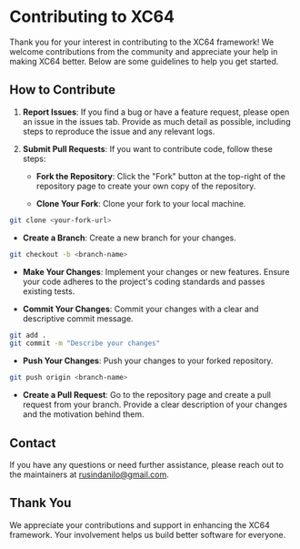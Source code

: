 # Contributing to XC64

Thank you for your interest in contributing to the XC64 framework! We welcome contributions from the community and appreciate your help in making XC64 better. Below are some guidelines to help you get started.

## How to Contribute

1. **Report Issues**: If you find a bug or have a feature request, please open an issue in the issues tab. Provide as much detail as possible, including steps to reproduce the issue and any relevant logs.

2. **Submit Pull Requests**: If you want to contribute code, follow these steps:

   - **Fork the Repository**: Click the "Fork" button at the top-right of the repository page to create your own copy of the repository.

   - **Clone Your Fork**: Clone your fork to your local machine.

```bash
git clone <your-fork-url>
```

   - **Create a Branch**: Create a new branch for your changes.

```bash
git checkout -b <branch-name>
```

   - **Make Your Changes**: Implement your changes or new features. Ensure your code adheres to the project's coding standards and passes existing tests.

   - **Commit Your Changes**: Commit your changes with a clear and descriptive commit message.

```bash
git add .
git commit -m "Describe your changes"
```

   - **Push Your Changes**: Push your changes to your forked repository.

```bash
git push origin <branch-name>
```

   - **Create a Pull Request**: Go to the repository page and create a pull request from your branch. Provide a clear description of your changes and the motivation behind them.

## Contact

If you have any questions or need further assistance, please reach out to the maintainers at [rusindanilo@gmail.com](mailto:rusindanilo@gmail.com).

## Thank You

We appreciate your contributions and support in enhancing the XC64 framework. Your involvement helps us build better software for everyone.